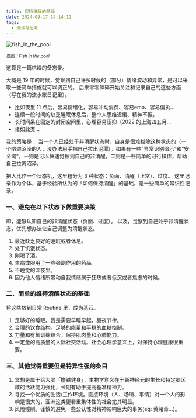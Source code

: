 ```yaml
---
title: 保持清醒的基础
date: 2024-09-17 14:14:12
tags:
  - 阅读与思考
---
```


![fish_in_the_pool](fish_in_the_pool.jpeg)

<p style="margin: 0 auto">
<i><small>题图：Fish in the pool</small></i>
</p>

这算是一篇枯燥的备忘录。

大概是 19 年的时候，觉察到自己许多时候的（部分）情绪波动和异常，是可以采取一些简单措施就可以调正的。
后来零零碎碎开始关注和记录自己的这些方面（写在我的流水账日记里）。

* 比如夜里 11 点后，容易情绪化，容易冲动消费、容易emo、容易偏执…
* 连续一段时间的缺乏睡眠休息后，整个人思维迟缓、精神不振。
* 长时间呆在固定的封闭空间里，心理容易压抑（2022 的上海四五月…
* 诸如此类…

我的策略是：
当一个人已经处于非清醒状态时，自身是很难拔除这种状态的（一个陷进沼泽的人，没办法用手把自己拉出泥潭）。如果有一些“异常识别暗示”和“安全绳”，一则是可以快速觉擦到自己的非清醒，二则是一些简单的可行操作，帮助自己拉离沼泽。

把人比作一个状态机，这里粗分为 3 种状态：负面、清醒（正常）、过度。
这里记录作为个体，基于经验所认为的「如何保持清醒」的基础，是一些简单的常识性记录。

### 一、避免在以下状态下做重要决策

即，能够认知自己的非清醒状态（负面、过度）。
以及，觉察到自己处于非清醒状态，优先想办法让自己调整为清醒状态。

1. 最近缺乏良好的睡眠或者休息。
2. 处于饥饿状态。
3. 刚喝了酒。
4. 生病或服用了一些强副作用的药品。
5. 不睡觉的深夜里。
6. 因为他人情绪所带动自我情绪属于狂热或者低沉或者焦虑的时候。

### 二、简单的维持清醒状态的基础

将这些放到日常 Routine 里，成为基石。

1. 足够好的睡眠。我是需要早睡早起，昼夜节律。
2. 合理的饮食结构。足够的能量和平稳的血糖控制。
3. 力量和有氧训练结合。保持肌肉量和心肺能力。
4. 一定量的高质量的人际社交活动。社会心理学意义上，对保持心理健康很重要。

### 三、其他觉得重要但是特异性强的条目

1. 冥想是属于给大脑「撸铁健身」，生物学意义在于新神经元的生长和特定脑区域的活跃能力强化，长期有助于提高基准精神力。
2. 寻找一个优质的生活/工作环境。直接环境（人、场所、事情）对一个人的影响是很大的，亚洲这类更看重集体性的社会尤其明显。
3. 风险控制。谨慎的避免一些公认性对精神影响巨大的事务(eg: 黄赌毒…)。
